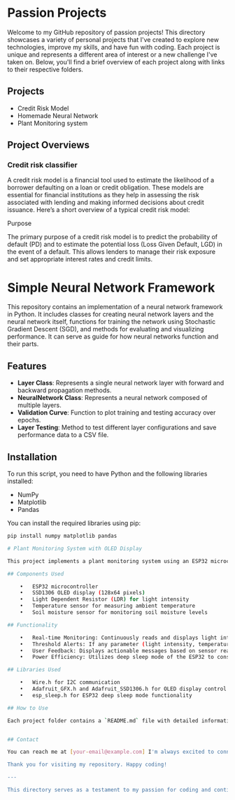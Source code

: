 # Passion Projects

Welcome to my GitHub repository of passion projects! This directory showcases a variety of personal projects that I've created to explore new technologies, improve my skills, and have fun with coding. Each project is unique and represents a different area of interest or a new challenge I've taken on. Below, you'll find a brief overview of each project along with links to their respective folders.

## Projects

- Credit Risk Model
- Homemade Neural Network
- Plant Monitoring system

## Project Overviews

### Credit risk classifier
A credit risk model is a financial tool used to estimate the likelihood of a borrower defaulting on a loan or credit obligation. These models are essential for financial institutions as they help in assessing the risk associated with lending and making informed decisions about credit issuance. Here’s a short overview of a typical credit risk model:

Purpose

The primary purpose of a credit risk model is to predict the probability of default (PD) and to estimate the potential loss (Loss Given Default, LGD) in the event of a default. This allows lenders to manage their risk exposure and set appropriate interest rates and credit limits.

# Simple Neural Network Framework

This repository contains an implementation of a neural network framework in Python. It includes classes for creating neural network layers and the neural network itself, functions for training the network using Stochastic Gradient Descent (SGD), and methods for evaluating and visualizing performance. It can serve as guide for how neural networks function and their parts.

## Features

- **Layer Class**: Represents a single neural network layer with forward and backward propagation methods.
- **NeuralNetwork Class**: Represents a neural network composed of multiple layers.
- **Validation Curve**: Function to plot training and testing accuracy over epochs.
- **Layer Testing**: Method to test different layer configurations and save performance data to a CSV file.

## Installation

To run this script, you need to have Python and the following libraries installed:

- NumPy
- Matplotlib
- Pandas

You can install the required libraries using pip:

```bash
pip install numpy matplotlib pandas

# Plant Monitoring System with OLED Display

This project implements a plant monitoring system using an ESP32 microcontroller and an SSD1306 OLED display. The system continuously monitors three key parameters crucial for plant health: light intensity, temperature, and soil moisture. Based on predefined thresholds, it provides real-time feedback on the environmental conditions and alerts the user if any parameter goes beyond the desired range.

## Components Used

	•	ESP32 microcontroller
	•	SSD1306 OLED display (128x64 pixels)
	•	Light Dependent Resistor (LDR) for light intensity
	•	Temperature sensor for measuring ambient temperature
	•	Soil moisture sensor for monitoring soil moisture levels

## Functionality

	•	Real-time Monitoring: Continuously reads and displays light intensity, temperature, and soil moisture levels on the OLED display.
	•	Threshold Alerts: If any parameter (light intensity, temperature, or soil moisture) exceeds predefined thresholds, the system displays a warning message indicating the nature of the issue (e.g., too much light, low temperature).
	•	User Feedback: Displays actionable messages based on sensor readings, suggesting whether the plant needs more or less light, water, or if the temperature needs adjustment.
	•	Power Efficiency: Utilizes deep sleep mode of the ESP32 to conserve power between display updates, maximizing battery life.

## Libraries Used

	•	Wire.h for I2C communication
	•	Adafruit_GFX.h and Adafruit_SSD1306.h for OLED display control
	•	esp_sleep.h for ESP32 deep sleep mode functionality

## How to Use

Each project folder contains a `README.md` file with detailed information on the project's purpose, technologies used, setup instructions, and usage guidelines. Feel free to explore the code, provide feedback, and contribute if you're interested!


## Contact

You can reach me at [your-email@example.com] I'm always excited to connect with fellow developers and discuss new ideas.

Thank you for visiting my repository. Happy coding!

---

This directory serves as a testament to my passion for coding and continuous learning. I hope you find these projects as enjoyable to explore as they were for me to create.
